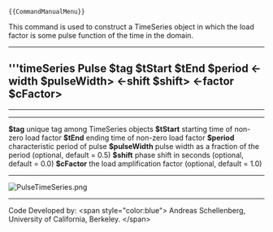 ```{=mediawiki}
{{CommandManualMenu}}
```
This command is used to construct a TimeSeries object in which the load
factor is some pulse function of the time in the domain.

  ------------------------------------------------------------------------------------------------------------------------
  \'\'\'timeSeries Pulse \$tag \$tStart \$tEnd \$period \<-width \$pulseWidth\> \<-shift \$shift\> \<-factor \$cFactor\>
  ------------------------------------------------------------------------------------------------------------------------

------------------------------------------------------------------------

  ------------------ -------------------------------------------------------------------
  **\$tag**          unique tag among TimeSeries objects
  **\$tStart**       starting time of non-zero load factor
  **\$tEnd**         ending time of non-zero load factor
  **\$period**       characteristic period of pulse
  **\$pulseWidth**   pulse width as a fraction of the period (optional, default = 0.5)
  **\$shift**        phase shift in seconds (optional, default = 0.0)
  **\$cFactor**      the load amplification factor (optional, default = 1.0)
  ------------------ -------------------------------------------------------------------

![](PulseTimeSeries.png "PulseTimeSeries.png")

------------------------------------------------------------------------

Code Developed by: \<span style=\"color:blue\"\> Andreas Schellenberg,
University of California, Berkeley. \</span\>
